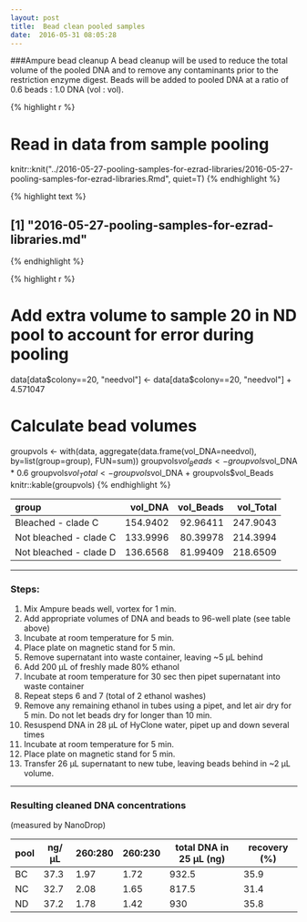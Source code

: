 ```yaml
---
layout: post
title:  Bead clean pooled samples
date:  2016-05-31 08:05:28
---
```


###Ampure bead cleanup
A bead cleanup will be used to reduce the total volume of the pooled DNA and to remove any contaminants prior to the restriction enzyme digest. Beads will be added to pooled DNA at a ratio of 0.6 beads : 1.0 DNA (vol : vol). 


{% highlight r %}
# Read in data from sample pooling
knitr::knit("../2016-05-27-pooling-samples-for-ezrad-libraries/2016-05-27-pooling-samples-for-ezrad-libraries.Rmd", quiet=T)
{% endhighlight %}



{% highlight text %}
## [1] "2016-05-27-pooling-samples-for-ezrad-libraries.md"
{% endhighlight %}



{% highlight r %}
# Add extra volume to sample 20 in ND pool to account for error during pooling
data[data$colony==20, "needvol"] <- data[data$colony==20, "needvol"] + 4.571047

# Calculate bead volumes
groupvols <- with(data, aggregate(data.frame(vol_DNA=needvol), by=list(group=group), FUN=sum))
groupvols$vol_Beads <- groupvols$vol_DNA * 0.6
groupvols$vol_Total <- groupvols$vol_DNA + groupvols$vol_Beads
knitr::kable(groupvols)
{% endhighlight %}



|group                  |  vol_DNA| vol_Beads| vol_Total|
|:----------------------|--------:|---------:|---------:|
|Bleached - clade C     | 154.9402|  92.96411|  247.9043|
|Not bleached - clade C | 133.9996|  80.39978|  214.3994|
|Not bleached - clade D | 136.6568|  81.99409|  218.6509|

***

### Steps:
1. Mix Ampure beads well, vortex for 1 min.
2. Add appropriate volumes of DNA and beads to 96-well plate (see table above)
3. Incubate at room temperature for 5 min.
4. Place plate on magnetic stand for 5 min.
5. Remove supernatant into waste container, leaving ~5 µL behind
6. Add 200 µL of freshly made 80% ethanol
7. Incubate at room temperature for 30 sec then pipet supernatant into waste container
8. Repeat steps 6 and 7 (total of 2 ethanol washes)
9. Remove any remaining ethanol in tubes using a pipet, and let air dry for 5 min. Do not let beads dry for longer than 10 min.
10. Resuspend DNA in 28 µL of HyClone water, pipet up and down several times
11. Incubate at room temperature for 5 min.
12. Place plate on magnetic stand for 5 min.
13. Transfer 26 µL supernatant to new tube, leaving beads behind in ~2 µL volume.

***

### Resulting cleaned DNA concentrations
(measured by NanoDrop)

pool | ng/µL | 260:280 | 260:230 | total DNA in 25 µL (ng) | recovery (%)
---- | ----- | ------- | ------- | ----------------------- | ------------
BC   | 37.3  | 1.97    | 1.72    | 932.5           | 35.9
NC   | 32.7  | 2.08    | 1.65    | 817.5           | 31.4
ND   | 37.2  | 1.78    | 1.42    | 930           | 35.8
